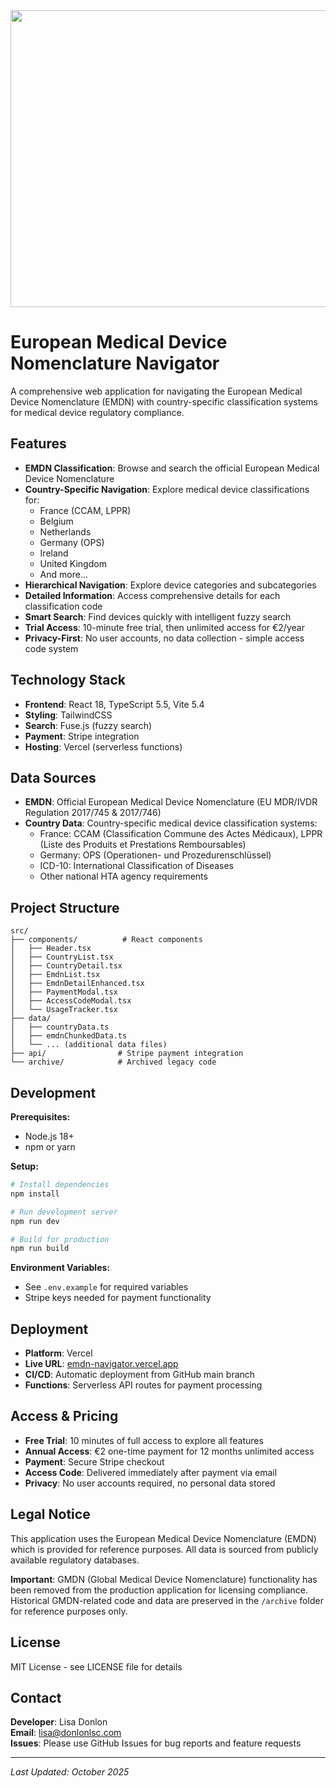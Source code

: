 <div align="center">
<img width="1200" height="475" alt="GHBanner" src="https://github.com/user-attachments/assets/0aa67016-6eaf-458a-adb2-6e31a0763ed6" />
</div>

# European Medical Device Nomenclature Navigator

A comprehensive web application for navigating the European Medical Device Nomenclature (EMDN) with country-specific classification systems for medical device regulatory compliance.

## Features

- **EMDN Classification**: Browse and search the official European Medical Device Nomenclature
- **Country-Specific Navigation**: Explore medical device classifications for:
  - France (CCAM, LPPR)
  - Belgium
  - Netherlands
  - Germany (OPS)
  - Ireland
  - United Kingdom
  - And more...
- **Hierarchical Navigation**: Explore device categories and subcategories
- **Detailed Information**: Access comprehensive details for each classification code
- **Smart Search**: Find devices quickly with intelligent fuzzy search
- **Trial Access**: 10-minute free trial, then unlimited access for €2/year
- **Privacy-First**: No user accounts, no data collection - simple access code system

## Technology Stack

- **Frontend**: React 18, TypeScript 5.5, Vite 5.4
- **Styling**: TailwindCSS
- **Search**: Fuse.js (fuzzy search)
- **Payment**: Stripe integration
- **Hosting**: Vercel (serverless functions)

## Data Sources

- **EMDN**: Official European Medical Device Nomenclature (EU MDR/IVDR Regulation 2017/745 & 2017/746)
- **Country Data**: Country-specific medical device classification systems:
  - France: CCAM (Classification Commune des Actes Médicaux), LPPR (Liste des Produits et Prestations Remboursables)
  - Germany: OPS (Operationen- und Prozedurenschlüssel)
  - ICD-10: International Classification of Diseases
  - Other national HTA agency requirements

## Project Structure

```
src/
├── components/          # React components
│   ├── Header.tsx
│   ├── CountryList.tsx
│   ├── CountryDetail.tsx
│   ├── EmdnList.tsx
│   ├── EmdnDetailEnhanced.tsx
│   ├── PaymentModal.tsx
│   ├── AccessCodeModal.tsx
│   └── UsageTracker.tsx
├── data/
│   ├── countryData.ts
│   ├── emdnChunkedData.ts
│   └── ... (additional data files)
├── api/                # Stripe payment integration
└── archive/            # Archived legacy code
```

## Development

**Prerequisites:** 
- Node.js 18+ 
- npm or yarn

**Setup:**
```bash
# Install dependencies
npm install

# Run development server
npm run dev

# Build for production
npm run build
```

**Environment Variables:**
- See `.env.example` for required variables
- Stripe keys needed for payment functionality

## Deployment

- **Platform**: Vercel
- **Live URL**: [emdn-navigator.vercel.app](https://emdn-navigator.vercel.app)
- **CI/CD**: Automatic deployment from GitHub main branch
- **Functions**: Serverless API routes for payment processing

## Access & Pricing

- **Free Trial**: 10 minutes of full access to explore all features
- **Annual Access**: €2 one-time payment for 12 months unlimited access
- **Payment**: Secure Stripe checkout
- **Access Code**: Delivered immediately after payment via email
- **Privacy**: No user accounts required, no personal data stored

## Legal Notice

This application uses the European Medical Device Nomenclature (EMDN) which is provided for reference purposes. All data is sourced from publicly available regulatory databases.

**Important**: GMDN (Global Medical Device Nomenclature) functionality has been removed from the production application for licensing compliance. Historical GMDN-related code and data are preserved in the `/archive` folder for reference purposes only.

## License

MIT License - see LICENSE file for details

## Contact

**Developer**: Lisa Donlon  
**Email**: lisa@donlonlsc.com  
**Issues**: Please use GitHub Issues for bug reports and feature requests

---

*Last Updated: October 2025*

